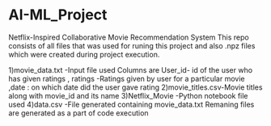 # AI-ML_Project
Netflix-Inspired Collaborative Movie Recommendation System
This repo consists of all files that was used for runing this project and also .npz files which were created during project execution.

1)movie_data.txt -Input file used 
Columns are User_id- id of the user who has given ratings
, ratings -Ratings given by user for a particular movie
,date : on which date did the user gave rating
2)movie_titles.csv-Movie titles along with movie_id and its name
3)Netflix_Movie -Python notebook file used
4)data.csv -File generated containing movie_data.txt 
Remaning files are generated as a part of code execution
